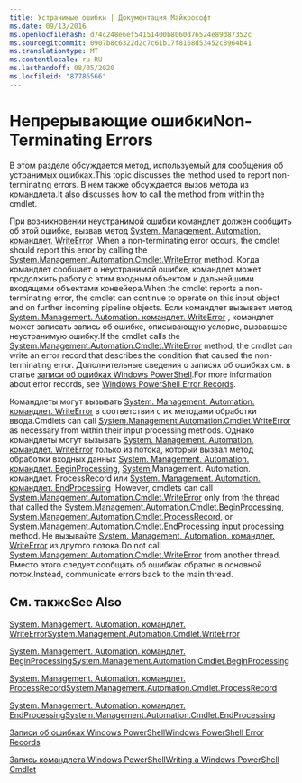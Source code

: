 ```yaml
---
title: Устранимые ошибки | Документация Майкрософт
ms.date: 09/13/2016
ms.openlocfilehash: d74c248e6ef54151400b8060d76524e89d87352c
ms.sourcegitcommit: 0907b8c6322d2c7c61b17f8168d53452c8964b41
ms.translationtype: MT
ms.contentlocale: ru-RU
ms.lasthandoff: 08/05/2020
ms.locfileid: "87786566"
---
```

# <a name="non-terminating-errors"></a><span data-ttu-id="04fbd-102">Непрерывающие ошибки</span><span class="sxs-lookup"><span data-stu-id="04fbd-102">Non-Terminating Errors</span></span>

<span data-ttu-id="04fbd-103">В этом разделе обсуждается метод, используемый для сообщения об устранимых ошибках.</span><span class="sxs-lookup"><span data-stu-id="04fbd-103">This topic discusses the method used to report non-terminating errors.</span></span> <span data-ttu-id="04fbd-104">В нем также обсуждается вызов метода из командлета.</span><span class="sxs-lookup"><span data-stu-id="04fbd-104">It also discusses how to call the method from within the cmdlet.</span></span>

<span data-ttu-id="04fbd-105">При возникновении неустранимой ошибки командлет должен сообщить об этой ошибке, вызвав метод [System. Management. Automation. командлет. WriteError](/dotnet/api/System.Management.Automation.Cmdlet.WriteError) .</span><span class="sxs-lookup"><span data-stu-id="04fbd-105">When a non-terminating error occurs, the cmdlet should report this error by calling the [System.Management.Automation.Cmdlet.WriteError](/dotnet/api/System.Management.Automation.Cmdlet.WriteError) method.</span></span> <span data-ttu-id="04fbd-106">Когда командлет сообщает о неустранимой ошибке, командлет может продолжить работу с этим входным объектом и дальнейшими входящими объектами конвейера.</span><span class="sxs-lookup"><span data-stu-id="04fbd-106">When the cmdlet reports a non-terminating error, the cmdlet can continue to operate on this input object and on further incoming pipeline objects.</span></span> <span data-ttu-id="04fbd-107">Если командлет вызывает метод [System. Management. Automation. командлет. WriteError](/dotnet/api/System.Management.Automation.Cmdlet.WriteError) , командлет может записать запись об ошибке, описывающую условие, вызвавшее неустранимую ошибку.</span><span class="sxs-lookup"><span data-stu-id="04fbd-107">If the cmdlet calls the [System.Management.Automation.Cmdlet.WriteError](/dotnet/api/System.Management.Automation.Cmdlet.WriteError) method, the cmdlet can write an error record that describes the condition that caused the non-terminating error.</span></span> <span data-ttu-id="04fbd-108">Дополнительные сведения о записях об ошибках см. в статье [записи об ошибках Windows PowerShell](./windows-powershell-error-records.md).</span><span class="sxs-lookup"><span data-stu-id="04fbd-108">For more information about error records, see [Windows PowerShell Error Records](./windows-powershell-error-records.md).</span></span>

<span data-ttu-id="04fbd-109">Командлеты могут вызывать [System. Management. Automation. командлет. WriteError](/dotnet/api/System.Management.Automation.Cmdlet.WriteError) в соответствии с их методами обработки ввода.</span><span class="sxs-lookup"><span data-stu-id="04fbd-109">Cmdlets can call [System.Management.Automation.Cmdlet.WriteError](/dotnet/api/System.Management.Automation.Cmdlet.WriteError) as necessary from within their input processing methods.</span></span> <span data-ttu-id="04fbd-110">Однако командлеты могут вызывать [System. Management. Automation. командлет. WriteError](/dotnet/api/System.Management.Automation.Cmdlet.WriteError) только из потока, который вызвал метод обработки входных данных [System. Management. Automation. командлет. BeginProcessing](/dotnet/api/System.Management.Automation.Cmdlet.BeginProcessing), [System.](/dotnet/api/System.Management.Automation.Cmdlet.ProcessRecord)Management. Automation. командлет. ProcessRecord или [System. Management. Automation. командлет. EndProcessing](/dotnet/api/System.Management.Automation.Cmdlet.EndProcessing) .</span><span class="sxs-lookup"><span data-stu-id="04fbd-110">However, cmdlets can call [System.Management.Automation.Cmdlet.WriteError](/dotnet/api/System.Management.Automation.Cmdlet.WriteError) only from the thread that called the [System.Management.Automation.Cmdlet.BeginProcessing](/dotnet/api/System.Management.Automation.Cmdlet.BeginProcessing), [System.Management.Automation.Cmdlet.ProcessRecord](/dotnet/api/System.Management.Automation.Cmdlet.ProcessRecord), or [System.Management.Automation.Cmdlet.EndProcessing](/dotnet/api/System.Management.Automation.Cmdlet.EndProcessing) input processing method.</span></span> <span data-ttu-id="04fbd-111">Не вызывайте [System. Management. Automation. командлет. WriteError](/dotnet/api/System.Management.Automation.Cmdlet.WriteError) из другого потока.</span><span class="sxs-lookup"><span data-stu-id="04fbd-111">Do not call [System.Management.Automation.Cmdlet.WriteError](/dotnet/api/System.Management.Automation.Cmdlet.WriteError) from another thread.</span></span> <span data-ttu-id="04fbd-112">Вместо этого следует сообщать об ошибках обратно в основной поток.</span><span class="sxs-lookup"><span data-stu-id="04fbd-112">Instead, communicate errors back to the main thread.</span></span>

## <a name="see-also"></a><span data-ttu-id="04fbd-113">См. также</span><span class="sxs-lookup"><span data-stu-id="04fbd-113">See Also</span></span>

[<span data-ttu-id="04fbd-114">System. Management. Automation. командлет. WriteError</span><span class="sxs-lookup"><span data-stu-id="04fbd-114">System.Management.Automation.Cmdlet.WriteError</span></span>](/dotnet/api/System.Management.Automation.Cmdlet.WriteError)

[<span data-ttu-id="04fbd-115">System. Management. Automation. командлет. BeginProcessing</span><span class="sxs-lookup"><span data-stu-id="04fbd-115">System.Management.Automation.Cmdlet.BeginProcessing</span></span>](/dotnet/api/System.Management.Automation.Cmdlet.BeginProcessing)

[<span data-ttu-id="04fbd-116">System. Management. Automation. командлет. ProcessRecord</span><span class="sxs-lookup"><span data-stu-id="04fbd-116">System.Management.Automation.Cmdlet.ProcessRecord</span></span>](/dotnet/api/System.Management.Automation.Cmdlet.ProcessRecord)

[<span data-ttu-id="04fbd-117">System. Management. Automation. командлет. EndProcessing</span><span class="sxs-lookup"><span data-stu-id="04fbd-117">System.Management.Automation.Cmdlet.EndProcessing</span></span>](/dotnet/api/System.Management.Automation.Cmdlet.EndProcessing)

[<span data-ttu-id="04fbd-118">Записи об ошибках Windows PowerShell</span><span class="sxs-lookup"><span data-stu-id="04fbd-118">Windows PowerShell Error Records</span></span>](./windows-powershell-error-records.md)

[<span data-ttu-id="04fbd-119">Запись командлета Windows PowerShell</span><span class="sxs-lookup"><span data-stu-id="04fbd-119">Writing a Windows PowerShell Cmdlet</span></span>](./writing-a-windows-powershell-cmdlet.md)
